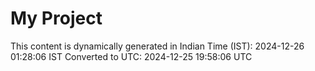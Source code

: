 # My Project

This content is dynamically generated in Indian Time (IST): 2024-12-26 01:28:06 IST
Converted to UTC: 2024-12-25 19:58:06 UTC
